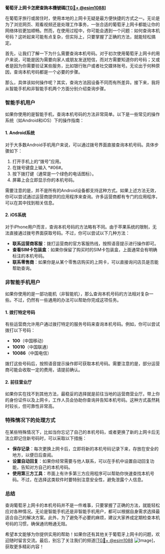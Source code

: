 **葡萄牙上网卡怎麽查詢本機號碼[[TG💪+ @esim1088](https://t.me/s/esim1088)]**

在葡萄牙旅行或居住时，使用本地的上网卡无疑是最方便快捷的方式之一。无论是为了浏览网页、观看视频还是处理工作事务，一张合适的葡萄牙上网卡都能让你的网络体验更加顺畅。然而，在使用过程中，你可能会遇到一个问题：如何查询本机号码？这听起来可能有点复杂，但实际上，只要掌握了正确的方法，就能轻松搞定。

首先，让我们了解一下为什么需要查询本机号码。对于初次使用葡萄牙上网卡的用户来说，可能是因为需要向家人或朋友发送短信，而对方需要知道你的号码；又或者是因为你需要验证某些服务，比如银行账户或者社交媒体账号。无论出于何种原因，查询本机号码都是一个必要的步骤。

那么，具体该如何操作呢？其实，查询方法因设备不同而有所差异。接下来，我将从智能手机和非智能手机两个方面分别介绍查询步骤。

### **智能手机用户**

如果你使用的是智能手机，查询本机号码的方法非常简单。以下是一些常见的操作系统（如Android和iOS）下的操作指南：

#### **1. Android系统**
对于大多数Android手机用户来说，可以通过拨号界面直接查询本机号码。具体步骤如下：
1. 打开手机上的“拨号”应用。
2. 在拨号键盘上输入 *#06#。
3. 按下拨打键（通常是一个绿色的电话图标）。
4. 屏幕上会立即显示你的本机号码。

需要注意的是，并不是所有的Android设备都支持这种方式。如果上述方法无效，你可以尝试通过运营商提供的应用程序来查询。许多运营商都有专门的应用程序，可以在其中找到相关信息。

#### **2. iOS系统**
对于iPhone用户而言，查询本机号码的方法略有不同。由于苹果系统的限制，无法直接通过拨号界面获取号码。不过，你可以尝试以下几种方法：
- **联系运营商客服**：拨打运营商的官方客服热线，按照语音提示进行操作即可。
- **查看SIM卡包装盒**：如果你保留了购买时的SIM卡包装盒，上面通常会有明确标注的本机号码。
- **联系零售商**：如果你是从某个零售店购买的上网卡，可以直接询问店员是否能帮助查询。

### **非智能手机用户**

如果你使用的是一部功能机（非智能机），那么查询本机号码的方法相对复杂一些。不过，仍然有一些通用的办法可以帮助你完成这项任务。

#### **1. 拨打特定号码**
有些运营商允许用户通过拨打特定的服务号码来查询本机号码。例如，你可以尝试拨打以下号码：
- **100**（中国移动）
- **10010**（中国联通）
- **10086**（中国电信）

拨打这些号码后，按照语音提示操作即可获取本机号码。需要注意的是，部分运营商可能会收取一定的费用，请提前确认。

#### **2. 前往营业厅**
如果你实在找不到其他方法，最稳妥的选择就是前往当地的运营商营业厅。带上你的身份证件以及上网卡，工作人员会协助你查询并告知本机号码。这种方式虽然耗时较长，但可靠性非常高。

### **特殊情况下的处理方式**

在某些特殊情况下，比如当你忘记了自己的本机号码，或者更换了新的上网卡后无法立即记住新号码时，可以采取以下措施：
- **保存记录**：每次更换上网卡后，立即将新的本机号码记录下来，存放在安全的地方，以便日后查阅。
- **设置自动回复**：如果你经常需要与他人联系，可以在手机中设置自动回复功能，告知对方自己的本机号码。
- **使用第三方工具**：市面上有许多第三方应用程序可以帮助你快速查找本机号码。不过，在选择这类软件时要特别注意安全性，避免泄露个人信息。

### **总结**

查询葡萄牙上网卡的本机号码并不是一件难事，只要掌握了正确的方法，就能轻松应对各种情况。无论是智能手机还是非智能手机用户，都可以根据自身需求选择最适合自己的解决方案。此外，为了避免不必要的麻烦，建议大家养成定期检查本机号码的习惯，确保通讯畅通无阻。

希望本文能够为你提供实用的帮助！如果你还有其他关于葡萄牙上网卡的问题，欢迎随时留言交流。最后，别忘了关注我们的频道[[TG💪+ @esim1088](https://t.me/s/esim1088) ![Image](https://i.postimg.cc/4NQfJmqS/Snipaste-2025-05-13-00-14-12.png)]，获取更多精彩内容！